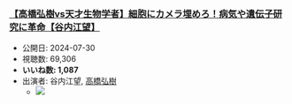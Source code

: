 ### [【高橋弘樹vs天才生物学者】細胞にカメラ埋めろ！病気や遺伝子研究に革命【谷内江望】](https://www.youtube.com/watch?v=v5J172gvBUI)
-   公開日: 2024-07-30
-   視聴数: 69,306
-   **いいね数: 1,087**
-   出演者: 谷内江望, [高橋弘樹](/rehacq_fan/people/高橋弘樹 "wikilink")
    - [![](https://img.youtube.com/vi/v5J172gvBUI/hqdefault.jpg)](https://www.youtube.com/watch?v=v5J172gvBUI)

